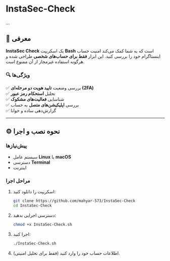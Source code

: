# InstaSec-Check
...
## **📌 معرفی**  
**InstaSec Check** یک اسکریپت **Bash** است که به شما کمک می‌کند امنیت حساب اینستاگرام خود را بررسی کنید. این ابزار **فقط برای حساب‌های شخصی** طراحی شده و هرگونه استفاده غیرمجاز از آن ممنوع است.  

### **🔍 ویژگی‌ها**  
✅ بررسی وضعیت **تایید هویت دو مرحله‌ای (2FA)**  
✅ تحلیل **استحکام رمز عبور**  
✅ شناسایی **فعالیت‌های مشکوک**  
✅ بررسی **اپلیکیشن‌های متصل** به حساب  
✅ گزارش‌دهی ساده و خوانا  

---

## **⚙️ نحوه نصب و اجرا**  

### **پیش‌نیازها**  
- سیستم عامل **Linux** یا **macOS**  
- دسترسی **Terminal**  
- اینترنت  

### **مراحل اجرا**  
1. اسکریپت را دانلود کنید:  
   ```bash
   git clone https://github.com/mahyar-573/InstaSec-Check
   cd InstaSec-Check
   ```

2. دسترسی اجرایی بدهید:  
   ```bash
   chmod +x InstaSec-Check.sh
   ```

3. اجرا کنید:  
   ```bash
   ./InstaSec-Check.sh
   ```

4. اطلاعات حساب خود را وارد کنید (فقط برای تحلیل امنیتی).  
